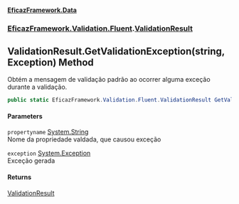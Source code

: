 #### [EficazFramework.Data](EficazFrameworkData.md 'EficazFramework Data')
### [EficazFramework.Validation.Fluent](EficazFrameworkData.md#EficazFramework_Validation_Fluent 'EficazFramework.Validation.Fluent').[ValidationResult](ValidationResult.md 'EficazFramework.Validation.Fluent.ValidationResult')
## ValidationResult.GetValidationException(string, Exception) Method
Obtém a mensagem de validação padrão ao ocorrer alguma exceção durante a validação.  
```csharp
public static EficazFramework.Validation.Fluent.ValidationResult GetValidationException(string propertyname, System.Exception exception);
```
#### Parameters
<a name='EficazFramework_Validation_Fluent_ValidationResult_GetValidationException(string_System_Exception)_propertyname'></a>
`propertyname` [System.String](https://docs.microsoft.com/en-us/dotnet/api/System.String 'System.String')  
Nome da propriedade valdada, que causou exceção
  
<a name='EficazFramework_Validation_Fluent_ValidationResult_GetValidationException(string_System_Exception)_exception'></a>
`exception` [System.Exception](https://docs.microsoft.com/en-us/dotnet/api/System.Exception 'System.Exception')  
Exceção gerada
  
#### Returns
[ValidationResult](ValidationResult.md 'EficazFramework.Validation.Fluent.ValidationResult')  
